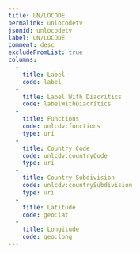 ```yaml
---
title: UN/LOCODE
permalink: unlocodetv
jsonid: unlocodetv
label: UN/LOCODE
comment: desc
excludeFromList: true
columns:
  - 
    title: Label
    code: label
  - 
    title: Label With Diacritics
    code: labelWithDiacritics
  - 
    title: Functions
    code: unlcdv:functions
    type: uri
  - 
    title: Country Code
    code: unlcdv:countryCode
    type: uri
  - 
    title: Country Subdivision
    code: unlcdv:countrySubdivision
    type: uri
  - 
    title: Latitude
    code: geo:lat
  - 
    title: Longitude
    code: geo:long
---
```

